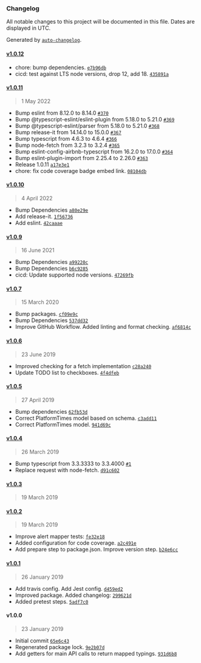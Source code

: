 ### Changelog

All notable changes to this project will be documented in this file. Dates are displayed in UTC.

Generated by [`auto-changelog`](https://github.com/CookPete/auto-changelog).

#### [v1.0.12](https://github.com/Codex-/metro-info/compare/v1.0.11...v1.0.12)

- chore: bump dependencies. [`e7b96db`](https://github.com/Codex-/metro-info/commit/e7b96db42faac0d7dddb9d2adf302dfd557c4cce)
- cicd: test against LTS node versions, drop 12, add 18. [`435891a`](https://github.com/Codex-/metro-info/commit/435891ab4bf59106e17d83408b57af495e3eab69)

#### [v1.0.11](https://github.com/Codex-/metro-info/compare/v1.0.10...v1.0.11)

> 1 May 2022

- Bump eslint from 8.12.0 to 8.14.0 [`#370`](https://github.com/Codex-/metro-info/pull/370)
- Bump @typescript-eslint/eslint-plugin from 5.18.0 to 5.21.0 [`#369`](https://github.com/Codex-/metro-info/pull/369)
- Bump @typescript-eslint/parser from 5.18.0 to 5.21.0 [`#368`](https://github.com/Codex-/metro-info/pull/368)
- Bump release-it from 14.14.0 to 15.0.0 [`#367`](https://github.com/Codex-/metro-info/pull/367)
- Bump typescript from 4.6.3 to 4.6.4 [`#366`](https://github.com/Codex-/metro-info/pull/366)
- Bump node-fetch from 3.2.3 to 3.2.4 [`#365`](https://github.com/Codex-/metro-info/pull/365)
- Bump eslint-config-airbnb-typescript from 16.2.0 to 17.0.0 [`#364`](https://github.com/Codex-/metro-info/pull/364)
- Bump eslint-plugin-import from 2.25.4 to 2.26.0 [`#363`](https://github.com/Codex-/metro-info/pull/363)
- Release 1.0.11 [`a17e3e1`](https://github.com/Codex-/metro-info/commit/a17e3e1a65813a37b6bd9e975ff462f354499090)
- chore: fix code coverage badge embed link. [`08104db`](https://github.com/Codex-/metro-info/commit/08104db1d2c8ed28a44e6e2b822bc2aa7bf4856d)

#### [v1.0.10](https://github.com/Codex-/metro-info/compare/v1.0.9...v1.0.10)

> 4 April 2022

- Bump Dependencies [`a80e29e`](https://github.com/Codex-/metro-info/commit/a80e29edad3336344b574a1b0ce9cc6324e5ec0e)
- Add release-it. [`1f56736`](https://github.com/Codex-/metro-info/commit/1f56736f9a37ac453fb66a3b0a57033436ac65dd)
- Add eslint. [`42caaae`](https://github.com/Codex-/metro-info/commit/42caaae49c4bec4f44063763c535813fdeb7fe14)

#### [v1.0.9](https://github.com/Codex-/metro-info/compare/v1.0.7...v1.0.9)

> 16 June 2021

- Bump Dependencies [`a99220c`](https://github.com/Codex-/metro-info/commit/a99220cb7c0112f52ca2dcd02d82956e03a80c31)
- Bump Dependencies [`b6c9285`](https://github.com/Codex-/metro-info/commit/b6c928560edd331bdeb70ae27d0767ec2c641750)
- cicd: Update supported node versions. [`47269fb`](https://github.com/Codex-/metro-info/commit/47269fb78923cfbfd4849e227c964480ed4866db)

#### [v1.0.7](https://github.com/Codex-/metro-info/compare/v1.0.6...v1.0.7)

> 15 March 2020

- Bump packages. [`cf09e9c`](https://github.com/Codex-/metro-info/commit/cf09e9cb7146afe2abee31e1fa07ef38ecd9f595)
- Bump Dependencies [`537dd32`](https://github.com/Codex-/metro-info/commit/537dd32270b9c055143617030e0f2544178287f2)
- Improve GitHub Workflow. Added linting and format checking. [`af6814c`](https://github.com/Codex-/metro-info/commit/af6814c9511dfdc9e339a6baf3ac10b7800618cc)

#### [v1.0.6](https://github.com/Codex-/metro-info/compare/v1.0.5...v1.0.6)

> 23 June 2019

- Improved checking for a fetch implementation [`c28a240`](https://github.com/Codex-/metro-info/commit/c28a240946ca2310336b27c8e4f08495ef74b1ca)
- Update TODO list to checkboxes. [`4f4dfeb`](https://github.com/Codex-/metro-info/commit/4f4dfeb1f658f17b731a1a7f98fb7221750d0f3f)

#### [v1.0.5](https://github.com/Codex-/metro-info/compare/v1.0.4...v1.0.5)

> 27 April 2019

- Bump dependencies [`62fb53d`](https://github.com/Codex-/metro-info/commit/62fb53d693a36e19a1723f46741b2074049c3eb5)
- Correct PlatformTimes model based on schema. [`c3add11`](https://github.com/Codex-/metro-info/commit/c3add1199f2bd145ad68670ad7f9d05cb110f4cb)
- Correct PlatformTimes model. [`941d69c`](https://github.com/Codex-/metro-info/commit/941d69ca20d1236c45bc6fb1cf16985d60612ddc)

#### [v1.0.4](https://github.com/Codex-/metro-info/compare/v1.0.3...v1.0.4)

> 26 March 2019

- Bump typescript from 3.3.3333 to 3.3.4000 [`#1`](https://github.com/Codex-/metro-info/pull/1)
- Replace request with node-fetch. [`d91c602`](https://github.com/Codex-/metro-info/commit/d91c602db270632aefe7114679abbe6fff8dd915)

#### [v1.0.3](https://github.com/Codex-/metro-info/compare/v1.0.2...v1.0.3)

> 19 March 2019

#### [v1.0.2](https://github.com/Codex-/metro-info/compare/v1.0.1...v1.0.2)

> 19 March 2019

- Improve alert mapper tests: [`fe32e18`](https://github.com/Codex-/metro-info/commit/fe32e184881ca7add3211e87941c465ac4f357cd)
- Added configuration for code coverage. [`a2c491e`](https://github.com/Codex-/metro-info/commit/a2c491e3aaccd0acba52c15edc6d0584d42b0596)
- Add prepare step to package.json. Improve version step. [`b24e6cc`](https://github.com/Codex-/metro-info/commit/b24e6cca78d6d234a32ecd6353bd68403c99f6ad)

#### [v1.0.1](https://github.com/Codex-/metro-info/compare/v1.0.0...v1.0.1)

> 26 January 2019

- Add travis config. Add Jest config. [`d459ed2`](https://github.com/Codex-/metro-info/commit/d459ed2a08d7b71c1a84a1d467606045567d8a04)
- Improved package. Added changelog: [`299621d`](https://github.com/Codex-/metro-info/commit/299621dec1aa97d35575de7475ba049a51e239a7)
- Added pretest steps. [`5adf7c0`](https://github.com/Codex-/metro-info/commit/5adf7c01b93866f4f8c38ed078af8d32d1df9211)

#### v1.0.0

> 23 January 2019

- Initial commit [`65e6c43`](https://github.com/Codex-/metro-info/commit/65e6c43f05d5cc8d9c4f28f685cae33faf210f99)
- Regenerated package lock. [`9e2b07d`](https://github.com/Codex-/metro-info/commit/9e2b07d19075517932ed083662febf3bfd655f17)
- Add getters for main API calls to return mapped typings. [`931d6b8`](https://github.com/Codex-/metro-info/commit/931d6b85c527caa131d52c44f0104a4f9f22ccec)
